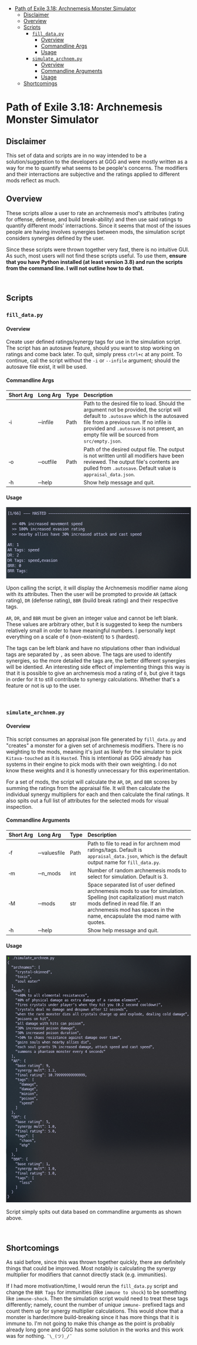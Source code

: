 - [Path of Exile 3.18: Archnemesis Monster Simulator](#path-of-exile-318-archnemesis-monster-simulator)
  - [Disclaimer](#disclaimer)
  - [Overview](#overview)
  - [Scripts](#scripts)
    - [`fill_data.py`](#fill_datapy)
      - [Overview](#overview-1)
      - [Commandline Args](#commandline-args)
      - [Usage](#usage)
    - [`simulate_archnem.py`](#simulate_archnempy)
      - [Overview](#overview-2)
      - [Commandline Arguments](#commandline-arguments)
      - [Usage](#usage-1)
  - [Shortcomings](#shortcomings)

# Path of Exile 3.18: Archnemesis Monster Simulator

## Disclaimer

This set of data and scripts are in no way intended to be a solution/suggestion to the developers at GGG and were mostly written as a way for me to quantify what seems to be people's concerns. The modifiers and their interractions are subjective and the ratings applied to different mods reflect as much.

## Overview

These scripts allow a user to rate an archnemesis mod's attributes (rating for offense, defense, and build break-ability) and then use said ratings to quantify different mods' interractions. Since it seems that most of the issues people are having involves synergies between mods, the simulation script considers synergies defined by the user.

Since these scripts were thrown together very fast, there is no intuitive GUI. As such, most users will not find these scripts useful. To use them, **ensure that you have Python installed (at least version 3.8) and run the scripts from the command line. I will not outline how to do that.**


&nbsp;

## Scripts

### `fill_data.py`

#### Overview

Create user defined ratings/synergy tags for use in the simulation script. The script has an autosave feature, should you want to stop working on ratings and come back later. To quit, simply press `ctrl+c` at any point. To continue, call the script without the `-i` or `--infile` argument; should the autosave file exist, it will be used.

#### Commandline Args

| Short&nbsp;Arg | Long&nbsp;Arg | Type | Description |
| :--- | :--- | :--- | :--- |
| &#8209;i | &#8209;&#8209;infile | Path | Path to the desired file to load. Should the argument not be provided, the script will default to `.autosave` which is the autosaved file from a previous run. If no infile is provided and `.autosave` is not present, an empty file will be sourced from `src/empty.json`. |
| &#8209;o | &#8209;&#8209;outfile | Path | Path of the desired output file. The output is not written until all modifiers have been reviewed. The output file's contents are pulled from `.autosave`. Default value is `appraisal_data.json`. |
| &#8209;h | &#8209;&#8209;help |  | Show help message and quit. |

#### Usage

![](imgs/fill_01.png)

Upon calling the script, it will display the Archnemesis modifier name along with its attributes. Then the user will be prompted to provide `AR` (attack rating), `DR` (defense rating), `BBR` (build break rating) and their respective tags.

`AR`, `DR`, and `BBR` must be given an integer value and cannot be left blank. These values are arbitrary other, but it is suggested to keep the numbers relatively small in order to have meaningful numbers. I personally kept everything on a scale of `0` (non-existent) to `5` (hardest).

The tags can be left blank and have no stipulations other than individual tags are separated by `,` as seen above. The tags are used to identify synergies, so the more detailed the tags are, the better different synergies will be identied. An interesting side effect of implementing things this way is that it is possible to give an archnemesis mod a rating of `0`, but give it tags in order for it to still contribute to synergy calculations. Whether that's a feature or not is up to the user.

&nbsp;

### `simulate_archnem.py`

#### Overview

This script consumes an appraisal json file generated by `fill_data.py` and "creates" a monster for a given set of archnemesis modifiers. There is no weighting to the mods, meaning it's just as likely for the simulator to pick `Kitava-touched` as it is `Hasted`. This is intentional as GGG already has systems in their engine to pick mods with their own weighting. I do not know these weights and it is honestly unnecessary for this experimentation.

For a set of mods, the script will calculate the `AR`, `DR`, and `BBR` scores by summing the ratings from the appraisal file. It will then calculate the individual synergy multipliers for each and then calculate the final ratings. It also spits out a full list of attributes for the selected mods for visual inspection.

#### Commandline Arguments

| Short&nbsp;Arg | Long&nbsp;Arg | Type | Description |
| :--- | :--- | :--- | :--- |
| &#8209;f | &#8209;&#8209;valuesfile | Path | Path to file to read in for archnem mod ratings/tags. Default is `appraisal_data.json`, which is the default output name for `fill_data.py`. |
| &#8209;m | &#8209;&#8209;n_mods | int | Number of random archnemesis mods to select for simulation. Default is 3. |
| &#8209;M | &#8209;&#8209;mods | str | Space separated list of user defined archnemesis mods to use for simulation. Spelling (not capitalization) must match mods defined in read file. If an archnemesis mod has spaces in the name, encapsulate the mod name with quotes. |
| &#8209;h | &#8209;&#8209;help |  | Show help message and quit. |

#### Usage

![](img/../imgs/simulate_01.png)

Script simply spits out data based on commandline arguments as shown above.

&nbsp;

## Shortcomings

As said before, since this was thrown together quickly, there are definitely things that could be improved. Most notably is calculating the synergy multiplier for modifiers that cannot directly stack (e.g. immunities).

If I had more motivation/time, I would rerun the `fill_data.py` script and change the `BBR Tags` for immunities (like `immune to shock`) to be something like `immune-shock`. Then the simulation script would need to treat these tags differently; namely, count the number of *unique* `immune-` prefixed tags and count them up for synergy multiplier calculations. This would show that a monster is harder/more build-breaking since it has more things that it is immune to. I'm not going to make this change as the point is probably already long gone and GGG has some solution in the works and this work was for nothing. `¯\_(ツ)_/¯`
